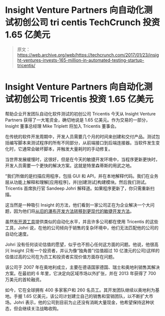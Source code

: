 # Insight Venture Partners 向自动化测试初创公司 tri centis TechCrunch 投资 1.65 亿美元

> 原文：<https://web.archive.org/web/https://techcrunch.com/2017/01/23/insight-ventures-invests-165-million-in-automated-testing-startup-tricentis/>

# Insight Venture Partners 向自动化测试初创公司 Tricentis 投资 1.65 亿美元

帮助企业开发团队自动化软件测试的初创公司 Tricentis 今天从 Insight Venture Partners 获得了一大笔资金，确切地说是 1.65 亿美元。作为交易的一部分，Insight 董事总经理 Mike Triplett 将加入 Tricentis 董事会。

在传统的软件开发周期中，开发人员需要几个月的时间来创建和交付产品。测试包括编写脚本来测试程序的所有不同部分，从前端接口到后端连接器。当软件发生变化时，它通常会破坏脚本，并触发大量耗时的手动修复。

当世界发展缓慢时，这很好，但是在今天的敏捷开发环境中，当程序更新更快时，开发人员需要一个更快的解决方案。这就是特里森蒂斯的用武之地。

“我们所做的是扫描应用程序，包括 GUI 和 API，并在本地解释代码。我们在业务层从功能上解释和理解[应用程序]，并[创建测试]构建模块。然后我们测试。Tricentis 首席执行官 Sandeep Johri 解释道。如果程序更新了，你只需重新扫描。

这当然是一种吸引 Insight 的方法，他们看到一家公司正在为企业解决一个大问题，因为他们将[从旧的瀑布开发方法转移到更现代的敏捷开发方法](https://web.archive.org/web/20221225045114/http://www.agilenutshell.com/agile_vs_waterfall)。

虽然[有开源工具](https://web.archive.org/web/20221225045114/http://testingfreak.com/top-10-free-open-source-functional-testing-tools/)提供类似的自动化水平，并且许多公司都在使用 Tricentis 的这些工具，Johri 说，在他的公司倾向于销售的复杂环境中，他们无法匹配他的公司的自动化速度。

Johri 没有任何谈论估值的愿望，似乎也不担心任何这方面的问题。他说，他很高兴 Insight 只有一个投资者，并认为像“独角兽”(估值超过 10 亿澳元的公司)这样的估值过高的公司在为员工和投资者实现价值方面存在问题。

该公司于 2007 年在奥地利成立，主要在德语国家德国、瑞士和奥地利销售其解决方案。在最初的 6 年里，它决定向区域市场以外扩张，并在 2013 年获得了 700 万美元的首轮融资。

如今，它在全球拥有 400 多家客户和 260 名员工。其开发团队继续以奥地利为基地。手握 1.65 亿美元，该公司计划建立自己的销售和营销团队，以不断扩大市场。Johri 表示，他的公司到目前为止还没有消耗大量现金，他希望保持这种状态，但会继续关注战略收购。